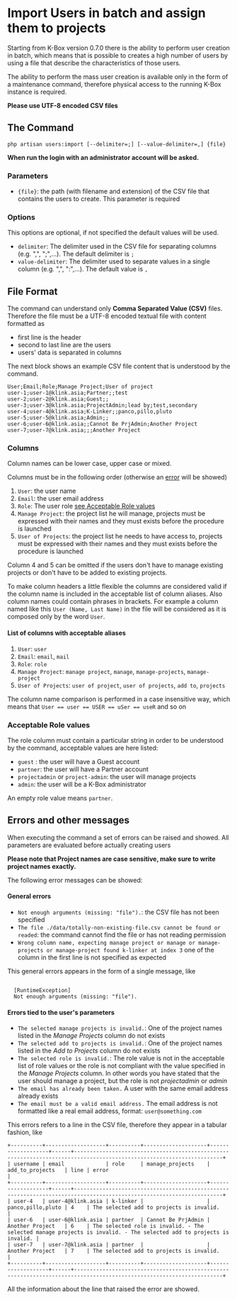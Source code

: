 # Import Users in batch and assign them to projects

Starting from K-Box version 0.7.0 there is the ability to perform user creation in batch, which means that is possible to creates a high number of users by using a file that describe the characteristics of those users.

The ability to perform the mass user creation is available only in the form of a maintenance command, therefore physical access to the running K-Box instance is required.

**Please use UTF-8 encoded CSV files**

## The Command

```shell
php artisan users:import [--delimiter=;] [--value-delimiter=,] {file}
```

**When run the login with an administrator account will be asked.**

### Parameters

- `{file}`: the path (with filename and extension) of the CSV file that contains the users to create. This parameter is required

### Options

This options are optional, if not specified the default values will be used.

- `delimiter`: The delimiter used in the CSV file for separating columns (e.g. ",", ";",...). The default delimiter is `;`
- `value-delimiter`: The delimiter used to separate values in a single column (e.g. ",", ":",...). The default value is `,`


## File Format

The command can understand only **Comma Separated Value (CSV)** files. Therefore the file must be a UTF-8 encoded textual file with content formatted as

- first line is the header
- second to last line are the users
- users' data is separated in columns

The next block shows an example CSV file content that is understood by the command.

```
User;Email;Role;Manage Project;User of project
user-1;user-1@klink.asia;Partner;;test
user-2;user-2@klink.asia;Guest;;
user-3;user-3@klink.asia;ProjectAdmin;lead by;test,secondary
user-4;user-4@klink.asia;K-Linker;;panco,pillo,pluto
user-5;user-5@klink.asia;Admin;;
user-6;user-6@klink.asia;;Cannot Be PrjAdmin;Another Project
user-7;user-7@klink.asia;;;Another Project
```

### Columns

Column names can be lower case, upper case or mixed.

Columns must be in the following order (otherwise an [error](#general-errors) will be showed)

1. `User`: the user name
2. `Email`: the user email address
3. `Role`: The user role [see Acceptable Role values](#acceptable-role-values)
4. `Manage Project`: the project list he will manage, projects must be expressed with their names and they must exists before the procedure is launched
5. `User of Projects`: the project list he needs to have access to, projects must be expressed with their names and they must exists before the procedure is launched

Column 4 and 5 can be omitted if the users don't have to manage existing projects or don't have to be added to existing projects.

To make column headers a little flexible the columns are considered valid if the column name is included in the acceptable list of column aliases. Also column names could contain phrases in brackets. For example a column named like this `User (Name, Last Name)` in the file will be considered as it is composed only by the word `User`.

#### List of columns with acceptable aliases

1. `User`: `user`
2. `Email`: `email`, `mail`
3. `Role`: `role`
4. `Manage Project`: `manage project`, `manage`, `manage-projects`, `manage-project`
5. `User of Projects`: `user of project`, `user of projects`, `add to`, `projects`

The column name comparison is performed in a case insensitive way, which means that `User == user == USER == uSer == useR` and so on


### Acceptable Role values

The role column must contain a particular string in order to be understood by the command, acceptable values are here listed:

- `guest` : the user will have a Guest account
- `partner`: the user will have a Partner account
- `projectadmin` or `project-admin`: the user will manage projects
- `admin`: the user will be a K-Box administrator

An empty role value means `partner`.


## Errors and other messages

When executing the command a set of errors can be raised and showed. All parameters are evaluated before actually creating users

**Please note that Project names are case sensitive, make sure to write project names exactly.**

The following error messages can be showed:

#### General errors

- `Not enough arguments (missing: "file").`: the CSV file has not been specified
- `The file ./data/totally-non-existing-file.csv cannot be found or readed`: the command cannot find the file or has not reading permission
- `Wrong column name, expecting manage project or manage or manage-projects or manage-project found k-linker at index 3` one of the column in the first line is not specified as expected

This general errors appears in the form of a single message, like

```

  [RuntimeException]
  Not enough arguments (missing: "file").

```

#### Errors tied to the user's parameters

- `The selected manage projects is invalid.`: One of the project names listed in the *Manage Projects* column do not exists
- `The selected add to projects is invalid.`: One of the project names listed in the *Add to Projects* column do not exists
- `The selected role is invalid.`: The role value is not in the acceptable list of role values or the role is not compliant with the value specified in the *Manage Projects* column. In other words you have stated that the user should manage a project, but the role is not *projectadmin* or *admin*
- `The email has already been taken.` A user with the same email address already exists
- `The email must be a valid email address.` The email address is not formatted like a real email address, format: `user@something.com`

This errors refers to a line in the CSV file, therefore they appear in a tabular fashion, like

```
+----------+-------------------+----------+--------------------+-------------------+------+---------------------------------------------------------------------------------------------------------------------+
| username | email             | role     | manage_projects    | add_to_projects   | line | error                                                                                                               |
+----------+-------------------+----------+--------------------+-------------------+------+---------------------------------------------------------------------------------------------------------------------+
| user-4   | user-4@klink.asia | k-linker |                    | panco,pillo,pluto | 4    | The selected add to projects is invalid.                                                                            |
| user-6   | user-6@klink.asia | partner  | Cannot Be PrjAdmin | Another Project   | 6    | The selected role is invalid. - The selected manage projects is invalid. - The selected add to projects is invalid. |
| user-7   | user-7@klink.asia | partner  |                    | Another Project   | 7    | The selected add to projects is invalid.                                                                            |
+----------+-------------------+----------+--------------------+-------------------+------+---------------------------------------------------------------------------------------------------------------------+
```

All the information about the line that raised the error are showed.

